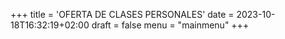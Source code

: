 +++
title = 'OFERTA DE CLASES PERSONALES'
date = 2023-10-18T16:32:19+02:00
draft = false
menu = "mainmenu"
+++